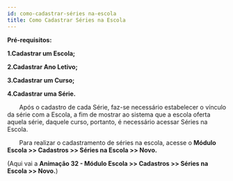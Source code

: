 ```yaml
---
id: como-cadastrar-séries na-escola
title: Como Cadastrar Séries na Escola
---
```



**Pré-requisitos:**

**1.Cadastrar um Escola;**

**2.Cadastrar Ano Letivo;**

**3.Cadastrar um Curso;**

**4.Cadastrar uma Série.**

&nbsp;&nbsp;&nbsp;&nbsp;&nbsp;&nbsp;&nbsp;Após o cadastro de cada Série, faz-se necessário estabelecer o vínculo da série com a Escola, a fim de mostrar ao sistema que a escola oferta aquela série, daquele curso, portanto, é necessário acessar Séries na Escola. 

&nbsp;&nbsp;&nbsp;&nbsp;&nbsp;&nbsp;&nbsp;Para realizar o cadastramento de séries na escola, acesse o **Módulo Escola >> Cadastros >> Séries na Escola >> Novo.**

(Aqui vai a **Animação 32 - Módulo Escola >> Cadastros >> Séries na Escola >> Novo.**)